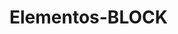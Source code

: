 # Elementos-BLOCK
<!DOCTYPE html>
<html>
<meta charset="utf-8">
<head>
	<title></title>
</head>
<body>
	
</body>
</html>
